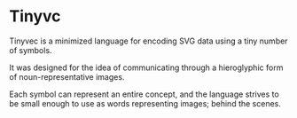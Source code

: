 # Tinyvc

Tinyvec is a minimized language for encoding SVG data using a tiny number of symbols.

It was designed for the idea of communicating through a hieroglyphic form of noun-representative images.

Each symbol can represent an entire concept, and the language strives to be small enough to use as words representing images; behind the scenes.
